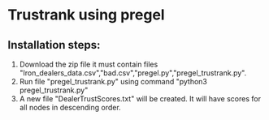 # Trustrank using pregel
## Installation steps:
1. Download the zip file it must contain files "Iron_dealers_data.csv","bad.csv","pregel.py","pregel_trustrank.py".
2. Run file "pregel_trustrank.py" using command "python3 pregel_trustrank.py"
3. A new file "DealerTrustScores.txt" will be created. It will have scores for all nodes in descending order.